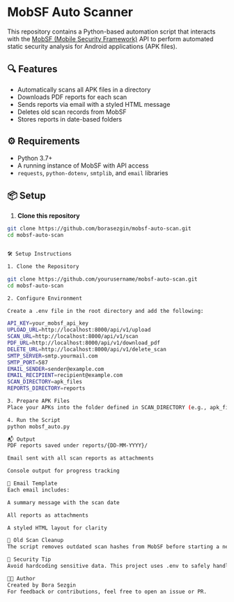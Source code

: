 # MobSF Auto Scanner

This repository contains a Python-based automation script that interacts with the [MobSF (Mobile Security Framework)](https://github.com/MobSF/Mobile-Security-Framework-MobSF) API to perform automated static security analysis for Android applications (APK files).

## 🔍 Features

- Automatically scans all APK files in a directory
- Downloads PDF reports for each scan
- Sends reports via email with a styled HTML message
- Deletes old scan records from MobSF
- Stores reports in date-based folders

## ⚙️ Requirements

- Python 3.7+
- A running instance of MobSF with API access
- `requests`, `python-dotenv`, `smtplib`, and `email` libraries

## 📦 Setup

1. **Clone this repository**

```bash
git clone https://github.com/borasezgin/mobsf-auto-scan.git
cd mobsf-auto-scan


🛠 Setup Instructions

1. Clone the Repository

git clone https://github.com/yourusername/mobsf-auto-scan.git
cd mobsf-auto-scan

2. Configure Environment

Create a .env file in the root directory and add the following:

API_KEY=your_mobsf_api_key
UPLOAD_URL=http://localhost:8000/api/v1/upload
SCAN_URL=http://localhost:8000/api/v1/scan
PDF_URL=http://localhost:8000/api/v1/download_pdf
DELETE_URL=http://localhost:8000/api/v1/delete_scan
SMTP_SERVER=smtp.yourmail.com
SMTP_PORT=587
EMAIL_SENDER=sender@example.com
EMAIL_RECIPIENT=recipient@example.com
SCAN_DIRECTORY=apk_files
REPORTS_DIRECTORY=reports

3. Prepare APK Files
Place your APKs into the folder defined in SCAN_DIRECTORY (e.g., apk_files/).

4. Run the Script
python mobsf_auto.py

📬 Output
PDF reports saved under reports/{DD-MM-YYYY}/

Email sent with all scan reports as attachments

Console output for progress tracking

💌 Email Template
Each email includes:

A summary message with the scan date

All reports as attachments

A styled HTML layout for clarity

🧼 Old Scan Cleanup
The script removes outdated scan hashes from MobSF before starting a new scan session.

🔐 Security Tip
Avoid hardcoding sensitive data. This project uses .env to safely handle API keys and email credentials.

👩‍💻 Author
Created by Bora Sezgin
For feedback or contributions, feel free to open an issue or PR.


